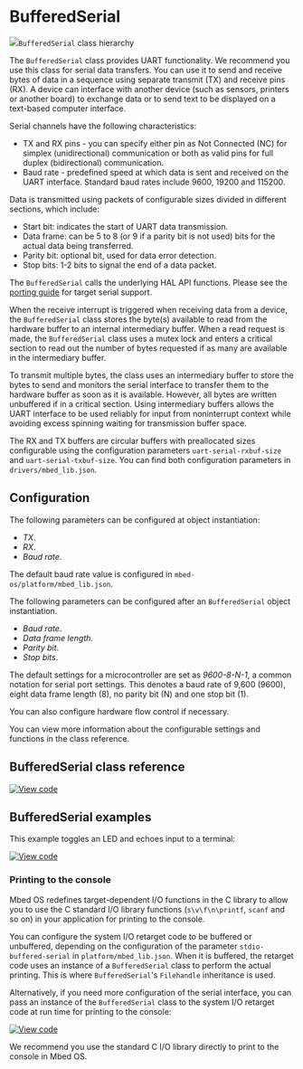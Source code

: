 # BufferedSerial

<span class="images">![](https://os.mbed.com/docs/mbed-os/v6.4/mbed-os-api-doxy/classmbed_1_1_buffered_serial.png)<span>`BufferedSerial` class hierarchy</span></span>

The `BufferedSerial` class provides UART functionality. We recommend you use this class for serial data transfers. You can use it to send and receive bytes of data in a sequence using separate transmit (TX) and receive pins (RX). A device can interface with another device (such as sensors, printers or another board) to exchange data or to send text to be displayed on a text-based computer interface.

Serial channels have the following characteristics:

- TX and RX pins - you can specify either pin as Not Connected (NC) for simplex (unidirectional) communication or both as valid pins for full duplex (bidirectional) communication.
- Baud rate - predefined speed at which data is sent and received on the UART interface. Standard baud rates include 9600, 19200 and 115200.

Data is transmitted using packets of configurable sizes divided in different sections, which include:

- Start bit: indicates the start of UART data transmission.
- Data frame: can be 5 to 8 (or 9 if a parity bit is not used) bits for the actual data being transferred.
- Parity bit: optional bit, used for data error detection.
- Stop bits: 1-2 bits to signal the end of a data packet.

The `BufferedSerial` calls the underlying HAL API functions. Please see the [porting guide](../porting/serial-port.html) for target serial support.

When the receive interrupt is triggered when receiving data from a device, the `BufferedSerial` class stores the byte(s) available to read from the hardware buffer to an internal intermediary buffer. When a read request is made, the `BufferedSerial` class uses a mutex lock and enters a critical section to read out the number of bytes requested if as many are available in the intermediary buffer.

To transmit multiple bytes, the class uses an intermediary buffer to store the bytes to send and monitors the serial interface to transfer them to the hardware buffer as soon as it is available. However, all bytes are written unbuffered if in a critical section.
Using intermediary buffers allows the UART interface to be used reliably for input from noninterrupt context while avoiding excess spinning waiting for transmission buffer space.

The RX and TX buffers are circular buffers with preallocated sizes configurable using the configuration parameters `uart-serial-rxbuf-size` and `uart-serial-txbuf-size`. You can find both configuration parameters in `drivers/mbed_lib.json`.

## Configuration

The following parameters can be configured at object instantiation:

  - _TX_.
  - _RX_.
  - _Baud rate_.

The default baud rate value is configured in `mbed-os/platform/mbed_lib.json`.

The following parameters can be configured after an `BufferedSerial` object instantiation.

  - _Baud rate_.
  - _Data frame length_.
  - _Parity bit_.
  - _Stop bits_.

The default settings for a microcontroller are set as _9600-8-N-1_, a common notation for serial port settings. This denotes a baud rate of 9,600 (9600), eight data frame length (8), no parity bit (N) and one stop bit (1).

You can also configure hardware flow control if necessary.

You can view more information about the configurable settings and functions in the class reference.

## BufferedSerial class reference

[![View code](https://www.mbed.com/embed/?type=library)](https://os.mbed.com/docs/mbed-os/v6.4/mbed-os-api-doxy/classmbed_1_1_buffered_serial.html)

## BufferedSerial examples

This example toggles an LED and echoes input to a terminal:

[![View code](https://www.mbed.com/embed/?url=https://github.com/ARMmbed/mbed-os-snippet-BufferedSerial_echo/tree/v6.4)](https://github.com/ARMmbed/mbed-os-snippet-BufferedSerial_echo/blob/v6.4/main.cpp)

### Printing to the console

Mbed OS redefines target-dependent I/O functions in the C library to allow you to use the C standard I/O library functions (`s\v\f\n\printf`, `scanf` and so on) in your application for printing to the console.

You can configure the system I/O retarget code to be buffered or unbuffered, depending on the configuration of the parameter `stdio-buffered-serial` in `platform/mbed_lib.json`. When it is buffered, the retarget code uses an instance of a `BufferedSerial` class to perform the actual printing. This is where `BufferedSerial`'s `Filehandle` inheritance is used.

Alternatively, if you need more configuration of the serial interface, you can pass an instance of the `BufferedSerial` class to the system I/O retarget code at run time for printing to the console:

[![View code](https://www.mbed.com/embed/?url=https://github.com/ARMmbed/mbed-os-snippet-BufferedSerial_printf/tree/v6.4)](https://github.com/ARMmbed/mbed-os-snippet-BufferedSerial_printf/blob/v6.4/main.cpp)

We recommend you use the standard C I/O library directly to print to the console in Mbed OS.

